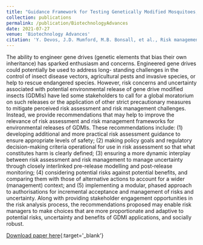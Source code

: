 ```yaml
---
title: "Guidance Framework for Testing Genetically Modified Mosquitoes, Second Edition"
collection: publications
permalink: /publication/BiotechnologyAdvances
date: 2021-07-27
venue: 'Biotechnology Advances'
citation: 'Y. Devos, J.D. Mumford, M.B. Bonsall, et al., Risk management recommendations for environmental releases of gene drive modified insects, Biotechnology Advances (2018), https://doi.org/10.1016/j.biotechadv.2021.107807'
---
```


The ability to engineer gene drives (genetic elements that bias their own inheritance) has sparked enthusiasm and concerns. Engineered gene drives could potentially be used to address long- standing challenges in the control of insect disease vectors, agricultural pests and invasive species, or help to rescue endangered species. However, risk concerns and uncertainty associated with potential environmental release of gene drive modified insects (GDMIs) have led some stakeholders to call for a global moratorium on such releases or the application of other strict precautionary measures to mitigate perceived risk assessment and risk management challenges. Instead, we provide recommendations that may help to improve the relevance of risk assessment and risk management frameworks for environmental releases of GDMIs. These recommendations include: (1) developing additional and more practical risk assessment guidance to ensure appropriate levels of safety; (2) making policy goals and regulatory decision-making criteria operational for use in risk assessment so that what constitutes harm is clearly defined; (3) ensuring a more dynamic interplay between risk assessment and risk management to manage uncertainty through closely interlinked pre-release modelling and post-release monitoring; (4) considering potential risks against potential benefits, and comparing them with those of alternative actions to account for a wider (management) context; and (5) implementing a modular, phased approach to authorisations for incremental acceptance and management of risks and uncertainty. Along with providing stakeholder engagement opportunities in the risk analysis process, the recommendations proposed may enable risk managers to make choices that are more proportionate and adaptive to potential risks, uncertainty and benefits of GDMI applications, and socially robust.

[Download paper here](https://www.sciencedirect.com/science/article/pii/S0734975021001130?via%3Dihub){:target='_blank'}

